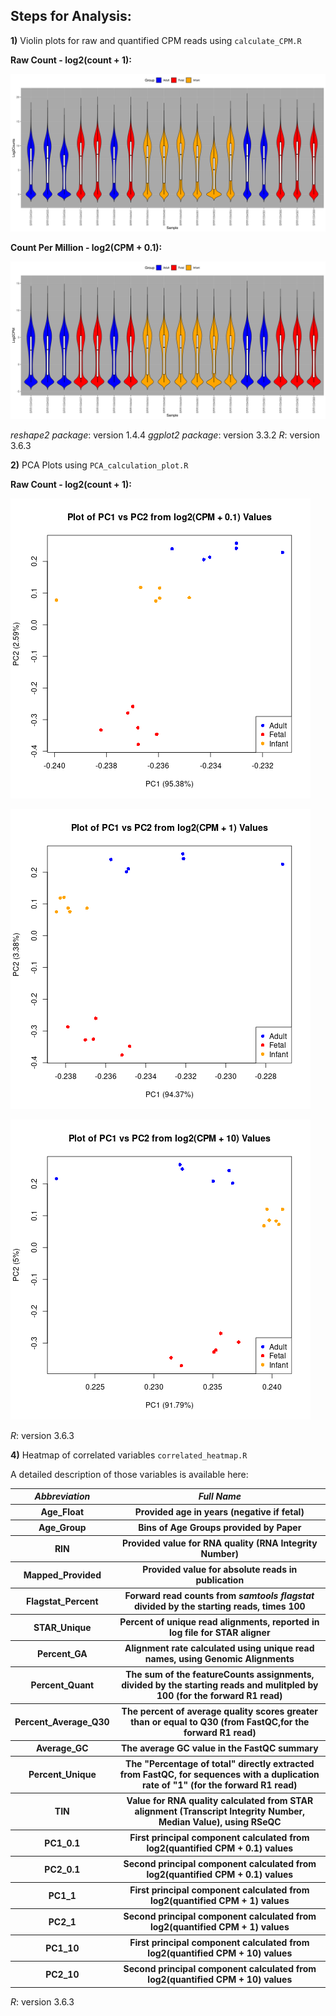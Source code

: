## Steps for Analysis:

**1)** Violin plots for raw and quantified CPM reads using `calculate_CPM.R`

**Raw Count - log2(count + 1):**

![Raw Violin Plot](featureCounts_raw_counts_violin.png "Raw Violin Plot")

**Count Per Million - log2(CPM + 0.1):**

![CPM Violin Plot](featureCounts_quantified_CPM_violin.png "CPM Violin Plot")

*reshape2 package*: version 1.4.4
*ggplot2 package*: version 3.3.2
*R*: version 3.6.3

**2)** PCA Plots using `PCA_calculation_plot.R`

**Raw Count - log2(count + 1):**

![PCA Plot 0.1](PCA_featureCounts_log2_0.1_quantified_CPM.png "PCA Plot 0.1")

![PCA Plot 1](PCA_featureCounts_log2_1_quantified_CPM.png "PCA Plot 1")

![PCA Plot 10](PCA_featureCounts_log2_10_quantified_CPM.png "PCA Plot 10")

*R*: version 3.6.3

**4)** Heatmap of correlated variables `correlated_heatmap.R`

A detailed description of those variables is available here:

<table>
  <tbody>
    <tr>
      <th align="center"><b><i>Abbreviation</i></b></th>
      <th align="center"><b><i>Full Name</i></b></th>
    </tr>
     <tr>
      <th align="center"><b>Age_Float</b></th>
      <th align="center">Provided age in years (negative if fetal)</th>
    </tr>
     <tr>
      <th align="center"><b>Age_Group</b></th>
      <th align="center">Bins of Age Groups provided by Paper</th>
    </tr>
     <tr>
      <th align="center"><b>RIN</b></th>
      <th align="center">Provided value for RNA quality (RNA Integrity Number)</th>
    </tr>
     <tr>
      <th align="center"><b>Mapped_Provided</b></th>
      <th align="center">Provided value for absolute reads in publication</th>
    </tr>
     <tr>
      <th align="center"><b>Flagstat_Percent</b></th>
      <th align="center">Forward read counts from <i>samtools flagstat</i> divided by the starting reads, times 100</th>
    </tr>
     <tr>
      <th align="center"><b>STAR_Unique</b></th>
      <th align="center">Percent of unique read alignments, reported in log file for STAR aligner</th>
    </tr>
     <tr>
      <th align="center"><b>Percent_GA</b></th>
      <th align="center">Alignment rate calculated using unique read names, using Genomic Alignments</th>
    </tr>
     <tr>
      <th align="center"><b>Percent_Quant</b></th>
      <th align="center">The sum of the featureCounts assignments, divided by the starting reads and mulitpled by 100 (for the forward R1 read)</th>
    </tr>
	<tr>
      <th align="center"><b>Percent_Average_Q30</b></th>
      <th align="center">The percent of average quality scores greater than or equal to Q30 (from FastQC,for the forward R1 read)</th>
    </tr>
    <tr>
      <th align="center"><b>Average_GC</b></th>
      <th align="center">The average GC value in the FastQC summary</th>
    </tr>
    <tr>
      <th align="center"><b>Percent_Unique</b></th>
      <th align="center">The "Percentage of total" directly extracted from FastQC, for sequences with a duplication rate of "1" (for the forward R1 read)</th>
    </tr>
     <tr>
      <th align="center"><b>TIN</b></th>
      <th align="center">Value for RNA quality calculated from STAR alignment (Transcript Integrity Number, Median Value), using RSeQC</th>
    </tr>
    <tr>
      <th align="center"><b>PC1_0.1</b></th>
      <th align="center">First principal component calculated from log2(quantified CPM + 0.1) values</th>
    </tr>
    <tr>
      <th align="center"><b>PC2_0.1</b></th>
      <th align="center">Second principal component calculated from log2(quantified CPM + 0.1) values</th>
    </tr>
    <tr>
      <th align="center"><b>PC1_1</b></th>
      <th align="center">First principal component calculated from log2(quantified CPM + 1) values</th>
    </tr>
    <tr>
      <th align="center"><b>PC2_1</b></th>
      <th align="center">Second principal component calculated from log2(quantified CPM + 1) values</th>
    </tr>
    <tr>
      <th align="center"><b>PC1_10</b></th>
      <th align="center">First principal component calculated from log2(quantified CPM + 10) values</th>
    </tr>
    <tr>
      <th align="center"><b>PC2_10</b></th>
      <th align="center">Second principal component calculated from log2(quantified CPM + 10) values</th>
    </tr>
</tbody>
</table>

*R*: version 3.6.3
